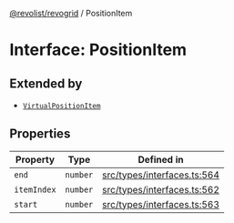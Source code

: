 [@revolist/revogrid](README.md) / PositionItem

# Interface: PositionItem

## Extended by

- [`VirtualPositionItem`](Interface.VirtualPositionItem.md)

## Properties

| Property | Type | Defined in |
| ------ | ------ | ------ |
| `end` | `number` | [src/types/interfaces.ts:564](https://github.com/revolist/revogrid/blob/93797f94eaa9e63cf9af5b06a562d49fdbb8dcd2/src/types/interfaces.ts#L564) |
| `itemIndex` | `number` | [src/types/interfaces.ts:562](https://github.com/revolist/revogrid/blob/93797f94eaa9e63cf9af5b06a562d49fdbb8dcd2/src/types/interfaces.ts#L562) |
| `start` | `number` | [src/types/interfaces.ts:563](https://github.com/revolist/revogrid/blob/93797f94eaa9e63cf9af5b06a562d49fdbb8dcd2/src/types/interfaces.ts#L563) |
